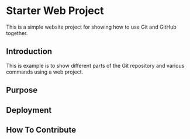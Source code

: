 # Starter Web Project

This is  a simple website project for showing how to use Git and GitHub together.

## Introduction

This is example is to show different parts of the Git repository and various commands using a web project.

## Purpose

## Deployment

## How To Contribute